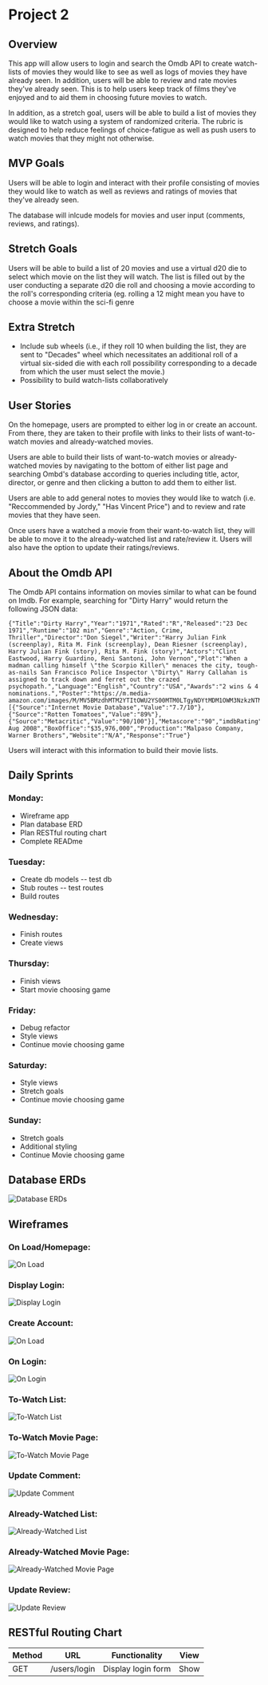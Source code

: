 # Project 2

## Overview
This app will allow users to login and search the Omdb API to create watch-lists of movies they would like to see as well as logs of movies they have already seen.
In addition, users will be able to review and rate movies they've already seen. This is to help users keep track of films they've enjoyed and to aid them in choosing future movies to watch.

In addition, as a stretch goal, users will be able to build a list of movies they would like to watch using a system of randomized criteria. The rubric is designed to help reduce feelings of choice-fatigue as well as push users to watch movies that they might not otherwise.


## MVP Goals
Users will be able to login and interact with their profile consisting of movies they would like to watch as well as reviews and ratings of movies that they've already seen.

The database will inlcude models for movies and user input (comments, reviews, and ratings).

## Stretch Goals
Users will be able to build a list of 20 movies and use a virtual d20 die to select which movie on the list they will watch. The list is filled out by the user conducting a separate d20 die roll and choosing a movie according to the roll's corresponding criteria (eg. rolling a 12 might mean you have to choose a movie within the sci-fi genre

## Extra Stretch
- Include sub wheels (i.e., if they roll 10 when building the list, they are sent to "Decades" wheel which necessitates an additional roll of a virtual six-sided die with each roll possibility corresponding to a decade from which the user must select the movie.)
- Possibility to build watch-lists collaboratively

## User Stories
On the homepage, users are prompted to either log in or create an account. From there, they are taken to their profile with links to their lists of want-to-watch movies and already-watched movies.

Users are able to build their lists of want-to-watch movies or already-watched movies by navigating to the bottom of either list page and searching Ombd's database according to queries including title, actor, director, or genre and then clicking a button to add them to either list. 

Users are able to add general notes to movies they would like to watch (i.e. "Reccommended by Jordy," "Has Vincent Price") and to review and rate movies that they have seen. 

Once users have a watched a movie from their want-to-watch list, they will be able to move it to the already-watched list and rate/review it. Users will also have the option to update their ratings/reviews.

## About the Omdb API
The Omdb API contains information on movies similar to what can be found on Imdb. For example, searching for "Dirty Harry" would return the following JSON data:

    {"Title":"Dirty Harry","Year":"1971","Rated":"R","Released":"23 Dec 1971","Runtime":"102 min","Genre":"Action, Crime, Thriller","Director":"Don Siegel","Writer":"Harry Julian Fink (screenplay), Rita M. Fink (screenplay), Dean Riesner (screenplay), Harry Julian Fink (story), Rita M. Fink (story)","Actors":"Clint Eastwood, Harry Guardino, Reni Santoni, John Vernon","Plot":"When a madman calling himself \"the Scorpio Killer\" menaces the city, tough-as-nails San Francisco Police Inspector \"Dirty\" Harry Callahan is assigned to track down and ferret out the crazed psychopath.","Language":"English","Country":"USA","Awards":"2 wins & 4 nominations.","Poster":"https://m.media-amazon.com/images/M/MV5BMzdhMTM2YTItOWU2YS00MTM0LTgyNDYtMDM1OWM3NzkzNTM2XkEyXkFqcGdeQXVyNjc1NTYyMjg@._V1_SX300.jpg","Ratings":[{"Source":"Internet Movie Database","Value":"7.7/10"},{"Source":"Rotten Tomatoes","Value":"89%"},{"Source":"Metacritic","Value":"90/100"}],"Metascore":"90","imdbRating":"7.7","imdbVotes":"143,709","imdbID":"tt0066999","Type":"movie","DVD":"15 Aug 2008","BoxOffice":"$35,976,000","Production":"Malpaso Company, Warner Brothers","Website":"N/A","Response":"True"}

Users will interact with this information to build their movie lists.

## Daily Sprints
### Monday:
- Wireframe app
- Plan database ERD
- Plan RESTful routing chart 
- Complete READme

### Tuesday:
- Create db models -- test db
- Stub routes -- test routes
- Build routes

### Wednesday:
- Finish routes
- Create views

### Thursday:
- Finish views
- Start movie choosing game

### Friday:
- Debug refactor
- Style views
- Continue movie choosing game

### Saturday:
- Style views
- Stretch goals
- Continue movie choosing game

### Sunday:
- Stretch goals
- Additional styling
- Continue Movie choosing game

## Database ERDs
![Database ERDs](pics/ERD.png)

## Wireframes
### On Load/Homepage:
![On Load](pics/OnLoad.jpg)

### Display Login:
![Display Login](pics/DisplayLogin.jpg)

### Create Account:
![On Load](pics/CreateAccount.jpg)

### On Login:
![On Login](pics/OnLogin.jpg)

### To-Watch List:
![To-Watch List](pics/ToWatchList.jpg)

### To-Watch Movie Page:
![To-Watch Movie Page](pics/ToWatchMoviePage.jpg)

### Update Comment:
![Update Comment](pics/UpdateComment.jpg)

### Already-Watched List:
![Already-Watched List](pics/AlreadyWatchedList.jpg)

### Already-Watched Movie Page:
![Already-Watched Movie Page](pics/AlreadyWatchedMoviePage.jpg)

### Update Review:
![Update Review](pics/UpdateReview.jpg)

## RESTful Routing Chart
| Method        | URL           | Functionality       | View          |
| ------------- | ------------- | ------------------- | ------------- |
|  GET          | /users/login  | Display login form  | Show 